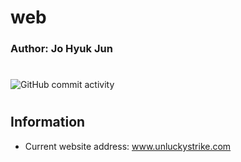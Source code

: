 # web
### Author: Jo Hyuk Jun
#
![GitHub commit activity](https://img.shields.io/github/commit-activity/m/JoHyukJun/web)
#

## Information
- Current website address: www.unluckystrike.com

